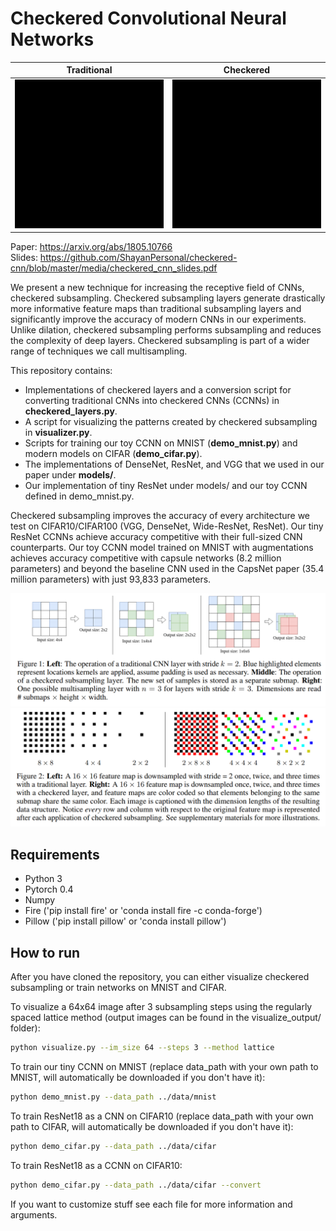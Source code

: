 Checkered Convolutional Neural Networks
===========================================

<center>

Traditional          |  Checkered
:-------------------------:|:-------------------------:
![Traditional subsampling](media/traditional_animation.gif)  |  ![Checkered subsampling](media/lattice_animation.gif)

</center>

Paper: https://arxiv.org/abs/1805.10766  
Slides: https://github.com/ShayanPersonal/checkered-cnn/blob/master/media/checkered_cnn_slides.pdf

We present a new technique for increasing the receptive field of CNNs, checkered subsampling. Checkered subsampling layers generate drastically more informative feature maps than traditional subsampling layers and significantly improve the accuracy of modern CNNs in our experiments. Unlike dilation, checkered subsampling performs subsampling and reduces the complexity of deep layers. Checkered subsampling is part of a wider range of techniques we call multisampling.

This repository contains:
- Implementations of checkered layers and a conversion script for converting traditional CNNs into checkered CNNs (CCNNs) in **checkered_layers.py**. 
- A script for visualizing the patterns created by checkered subsampling in **visualizer.py**. 
- Scripts for training our toy CCNN on MNIST (**demo_mnist.py**) and modern models on CIFAR (**demo_cifar.py**).
- The implementations of DenseNet, ResNet, and VGG that we used in our paper under **models/**.
- Our implementation of tiny ResNet under models/ and our toy CCNN defined in demo_mnist.py.

Checkered subsampling improves the accuracy of every architecture we test on CIFAR10/CIFAR100 (VGG, DenseNet, Wide-ResNet, ResNet). Our tiny ResNet CCNNs achieve accuracy competitive with their full-sized CNN counterparts. Our toy CCNN model trained on MNIST with augmentations achieves accuracy competitive with capsule networks (8.2 million parameters) and beyond the baseline CNN used in the CapsNet paper (35.4 million parameters) with just 93,833 parameters. 

![Traditional subsampling](media/figure1.png)
![Checkered subsampling](media/figure2.png)

## Requirements
- Python 3
- Pytorch 0.4
- Numpy
- Fire ('pip install fire' or 'conda install fire -c conda-forge')
- Pillow ('pip install pillow' or 'conda install pillow')

## How to run
After you have cloned the repository, you can either visualize checkered subsampling or train networks on MNIST and CIFAR.

To visualize a 64x64 image after 3 subsampling steps using the regularly spaced lattice method (output images can be found in the visualize_output/ folder):
```bash
python visualize.py --im_size 64 --steps 3 --method lattice
```
To train our tiny CCNN on MNIST (replace data_path with your own path to MNIST, will automatically be downloaded if you don't have it):
```bash
python demo_mnist.py --data_path ../data/mnist
```
To train ResNet18 as a CNN on CIFAR10 (replace data_path with your own path to CIFAR, will automatically be downloaded if you don't have it):
```bash
python demo_cifar.py --data_path ../data/cifar
```

To train ResNet18 as a CCNN on CIFAR10:
```bash
python demo_cifar.py --data_path ../data/cifar --convert
```

If you want to customize stuff see each file for more information and arguments.
